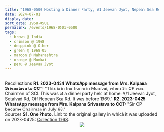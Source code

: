 ```yaml
---
title: "1968-0500 Hosting a Dinner Party, A1 Jeevan Jyot, Nepean Sea Road (now Lady Laxmibai Jagmohandas Mārg), Setalvad Lane, Breach Candy, Cumballa Hill, Mumbai, Maharashtra, India (other month 1967-03)"
date: 2024-07-01
display_date: 
sort_date: 1968-0501
permalink: /events/1968-0501-0500
tags:
  - brown @ India
  - crimson @ 1968
  - deeppink @ Other
  - green @ 1968-05
  - maroon @ Maharashtra
  - orange @ Mumbai
  - peru @ Jeevan Jyot
---
```


<br>

<wave-list>
  <list-title color="DarkSeaGreen" width="65"> Recollections</list-title>
  <list-item color="BlanchedAlmond" width="280"><b>R1. 2023-0424 WhatsApp message from Mrs. Kalpana Srivastava to CCT:</b> "This is in her home in Mumbai, when Sir CP was Chairman of SCI. This was at a dinner party held at home: A/1 Jeevan Jyot, Setalvad Rd, Off Nepean Sea Rd. It was before 1969."</list-item>
  <list-item color="Lavender" width="280"><b>R2. 2023-0425 WhatsApp message from Mrs. Kalpana Srivastava to CCT:</b> "Sir CP became Chairman in July 66."</list-item>
</wave-list>

<br>

<wave-list>
  <list-title color="DarkSeaGreen" width="40">Sources</list-title>
  <list-item color="BlanchedAlmond"  width="280"><b>S1. One Photo.</b> Link to the original gallery in which it was uploaded on 2023-0425: <a href="https://eternalmoments.smugmug.com/Collections/Mrs-Kalpana-Srivastava-Collection/1968/">Collection 1968</a>.</list-item>
</wave-list>

<div style="text-align: center"><img src="https://pub-bcc3cbe9b1e94ba1ac28915f7a3900fa.r2.dev/1968-0500_Hosting_a_Dinner_Party_A1_Jeevan_Jyot_Nepean_Sea_Road_(now_Lady_Laxmibai_Jagmohandas_Marg)_Setalvad_Lane_Breach_Candy_Cumballa_Hill_Mumbai_Maharashtra_India_(other_month_1967-03)_01_(from_tif)_(Mrs._Kalpana_Srivastava_Collection).jpg" /></div>